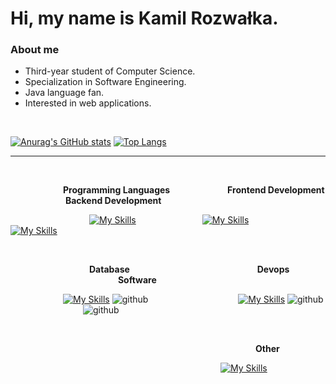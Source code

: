 <h1>Hi, my name is Kamil Rozwałka.</h1> 

<h3>About me</h3>  

- Third-year student of Computer Science. 
- Specialization in Software Engineering. 
- Java language fan.          
- Interested in web applications.

<br>

 [![Anurag's GitHub stats](https://github-readme-stats.vercel.app/api?username=Septi9&show_icons=true&theme=merko)](https://github.com/anuraghazra/github-readme-stats)
 [![Top Langs](https://github-readme-stats.vercel.app/api/top-langs/?username=Septi9&layout=compact&theme=dark)](https://github.com/anuraghazra/github-readme-stats)
<br>

---

<br>

    

&emsp;&emsp;&emsp;&emsp;&emsp;&emsp;**Programming Languages** &emsp;&emsp;&emsp;&emsp;&emsp;&emsp; **Frontend Development** &emsp;&emsp;&emsp;&emsp;&emsp;&emsp; **Backend Development**

&emsp;&emsp;&emsp;&emsp;&emsp;&emsp;&emsp;&emsp;&emsp;[![My Skills](https://skills.thijs.gg/icons?i=java,ts)](https://skills.thijs.gg) &emsp;&emsp;&emsp;&emsp;&emsp;&emsp;&emsp;
[![My Skills](https://skills.thijs.gg/icons?i=angular,css,sass,html)](https://skills.thijs.gg) &emsp;&emsp;&emsp;&emsp;&emsp;&emsp;&emsp;
[![My Skills](https://skills.thijs.gg/icons?i=spring)](https://skills.thijs.gg)

<br>

&emsp;&emsp;&emsp;&emsp;&emsp;&emsp;&emsp;&emsp;&emsp;**Database** &emsp;&emsp;&emsp;&emsp;&emsp;&emsp;&emsp;&emsp;&emsp;&emsp;&emsp;&emsp;&emsp;&emsp; **Devops** &emsp;&emsp;&emsp;&emsp;&emsp;&emsp;&emsp;&emsp;&emsp;&emsp;&emsp; &emsp;**Software** 

&emsp;&emsp;&emsp;&emsp;&emsp;&emsp;[![My Skills](https://skills.thijs.gg/icons?i=mysql)](https://skills.thijs.gg)
![github](https://img.shields.io/badge/MariaDB-003545?style=for-the-badge&logo=mariadb&logoColor=white)&emsp;&emsp;&emsp;&emsp;&emsp;&emsp;&emsp;&emsp;&emsp;&emsp;
[![My Skills](https://skills.thijs.gg/icons?i=docker)](https://skills.thijs.gg) 
![github](https://img.shields.io/badge/travisCI-B22222?style=for-the-badge&logo=travis&logoColor=white)&emsp;&emsp;&emsp;&emsp;&emsp;&emsp;&emsp;&emsp;
![github](https://img.shields.io/badge/Postman-fd6c35?style=for-the-badge&logo=postman&logoColor=white)

<br>

&emsp;&emsp;&emsp;&emsp;&emsp;&emsp;&emsp;&emsp;&emsp;&emsp;&emsp;&emsp;&emsp;&emsp;&emsp;&emsp;&emsp;&emsp;&emsp;&emsp;&emsp;&emsp;&emsp;&emsp;&emsp;&emsp;&emsp;&emsp;**Other**

&emsp;&emsp;&emsp;&emsp;&emsp;&emsp;&emsp;&emsp;&emsp;&emsp;&emsp;&emsp;&emsp;&emsp;&emsp;&emsp;&emsp;&emsp;&emsp;&emsp;&emsp;&emsp;&emsp;&emsp;[![My Skills](https://skills.thijs.gg/icons?i=git)](https://skills.thijs.gg)
